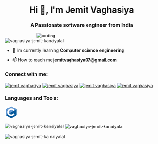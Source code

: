 <h1 align="center">Hi 👋, I'm Jemit Vaghasiya</h1>
<h3 align="center">A Passionate software engineer from India</h3>

<img align="right" alt="coding" width="400" src="https://cdn.dribbble.com/users/926537/screenshots/4502924/python-2.gif">


<p align="left"> <img src="https://komarev.com/ghpvc/?username=vaghasiya-jemit-kanaiyalal&label=Profile%20views&color=0e75b6&style=flat" alt="vaghasiya-jemit-kanaiyalal" /> </p>

- 🌱 I’m currently learning **Computer science engineering**

- 📫 How to reach me **jemitvaghasiya07@gmail.com**

<h3 align="left">Connect with me:</h3>
<p align="left">
<a href="https://linkedin.com/in/jemit vaghasiya" target="blank"><img align="center" src="https://raw.githubusercontent.com/rahuldkjain/github-profile-readme-generator/master/src/images/icons/Social/linked-in-alt.svg" alt="jemit vaghasiya" height="30" width="40" /></a>
<a href="https://fb.com/jemit vaghasiya" target="blank"><img align="center" src="https://raw.githubusercontent.com/rahuldkjain/github-profile-readme-generator/master/src/images/icons/Social/facebook.svg" alt="jemit vaghasiya" height="30" width="40" /></a>
<a href="https://x.com/jemit vaghasiya" target="blank"><img align="center" src="https://raw.githubusercontent.com/rahuldkjain/github-profile-readme-generator/master/src/images/icons/Social/twitter.svg" alt="jemit vaghasiya" height="30" width="40" /></a>
<a href="https://insttagram.com/jemit vaghasiya" target="blank"><img align="center" src="https://raw.githubusercontent.com/rahuldkjain/github-profile-readme-generator/master/src/images/icons/Social/instagram.svg" alt="jemit vaghasiya" height="30" width="40" /></a>


</p>

<h3 align="left">Languages and Tools:</h3>
<p align="left"> <a href="https://www.cprogramming.com/" target="_blank" rel="noreferrer"> <img src="https://raw.githubusercontent.com/devicons/devicon/master/icons/c/c-original.svg" alt="c" width="40" height="40"/> </a> </p>

<p><img align="left" src="https://github-readme-stats.vercel.app/api/top-langs?username=vaghasiya-jemit-kanaiyalal&show_icons=true&locale=en&layout=compact" alt="vaghasiya-jemit-kanaiyalal" /></p>

<p>&nbsp;<img align="center" src="https://github-readme-stats.vercel.app/api?username=vaghasiya-jemit-kanaiyalal&show_icons=true&locale=en" alt="vaghasiya-jemit-kanaiyalal" /></p>

<p><img align="center" src="https://github-readme-streak-stats.herokuapp.com/?user=vaghasiya-jemit-kanaiyalal&" alt="vaghasiya-jemit-ka naiyalal" /></p>
